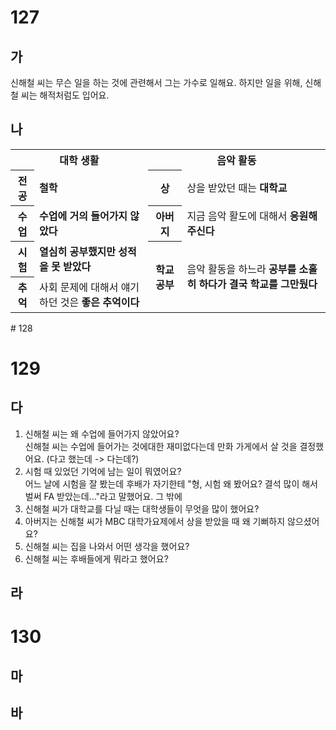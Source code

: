 # 127
## 가
신해철 씨는 무슨 일을 하는 것에 관련해서 그는 가수로 일해요. 하지만 일을 위해, 신해철 씨는 해적처럼도 입어요.
## 나
<table>
	<tr>
		<th colspan="3">대학 생활</th>
		<th colspan="3">음악 활동</th>
	</tr>
	<tr>
		<th>전공</th>
		<td colspan="2"><b>철학</b></td>
		<th>상</th>
		<td colspan="2">상을 받았던 때는 <b>대학교</b></td>
	</tr>
	<tr>
		<th>수업</th>
		<td colspan="2"><b>수업에 거의 들어가지 않았다</b></td>
		<th>아버지</th>
		<td colspan="2">지금 음악 활도에 대해서 <b>응원해 주신다</b></td>
	</tr>
	<tr>
		<th>시험</th>
		<td colspan="2"><b>열심히 공부했지만 성적을 못 받았다</b></td>
		<th rowspan="2">학교 공부</th>
		<td colspan="2" rowspan="2">
			음악 활동을 하느라 <b>공부를 소홀히 하다가 결국 학교를 그만뒀다</b>
		</td>
	</tr>
	<tr>
		<th>추억</th>
		<td colspan="2">
			사회 문제에 대해서 얘기하던 것은 <b>좋은 추억이다</b>
		</td>
	</tr>
</table>
# 128

# 129
## 다
1. 신해철 씨는 왜 수업에 들어가지 않았어요? <br>신해철 씨는 수업에 들어가는 것에대한 재미없다는데 만화 가게에서 살 것을 결정했어요. (다고 했는데 -> 다는데?)
2. 시험 때 있었던 기억에 남는 일이 뭐였어요? <br>어느 날에 시험을 잘 봤는데 후배가 자기한테 "형, 시험 왜 봤어요? 결석 많이 해서 벌써 FA 받았는데..."라고 말했어요. 그 밖에 
3. 신해철 씨가 대학교를 다닐 때는 대학생들이 무엇을 많이 했어요?<br>
4. 아버지는 신해철 씨가 MBC 대학가요제에서 상을 받았을 때 왜 기뻐하지 않으셨어요?
5. 신해철 씨는 집을 나와서 어떤 생각을 했어요?
6. 신해철 씨는 후배들에게 뭐라고 했어요?
## 라

# 130
## 마
## 바